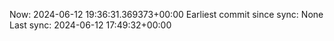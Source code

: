 Now: 2024-06-12 19:36:31.369373+00:00 Earliest commit since sync: None Last sync: 2024-06-12 17:49:32+00:00
